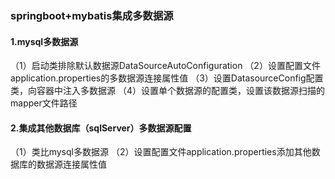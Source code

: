 ### springboot+mybatis集成多数据源


#### 1.mysql多数据源

（1）启动类排除默认数据源DataSourceAutoConfiguration
（2）设置配置文件application.properties的多数据源连接属性值
（3）设置DatasourceConfig配置类，向容器中注入多数据源
（4）设置单个数据源的配置类，设置该数据源扫描的mapper文件路径


#### 2.集成其他数据库（sqlServer）多数据源配置

（1）类比mysql多数据源
（2）设置配置文件application.properties添加其他数据库的数据源连接属性值
